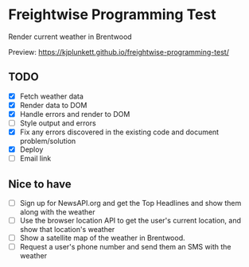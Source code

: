 # Freightwise Programming Test

Render current weather in Brentwood

Preview: https://kjplunkett.github.io/freightwise-programming-test/

## TODO

- [x] Fetch weather data
- [x] Render data to DOM
- [x] Handle errors and render to DOM
- [ ] Style output and errors
- [x] Fix any errors discovered in the existing code and document problem/solution
- [x] Deploy
- [ ] Email link

## Nice to have

- [ ] Sign up for NewsAPI.org and get the Top Headlines and show them along with the weather
- [ ] Use the browser location API to get the user's current location, and show that location's weather
- [ ] Show a satellite map of the weather in Brentwood.
- [ ] Request a user's phone number and send them an SMS with the weather 
